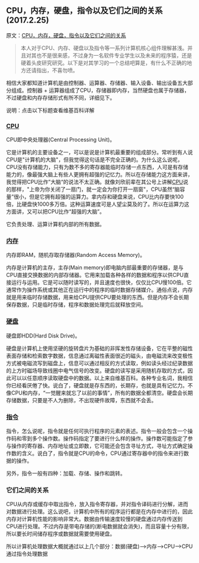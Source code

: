## CPU，内存，硬盘，指令以及它们之间的关系(2017.2.25)

原文：[CPU，内存，硬盘，指令以及它们之间的关系](http://ikookblog.com/2017/02/25/cpu-ram-detailed/)

> 本人对于CPU、内存、硬盘以及指令等一系列计算机核心组件理解甚浅。并且对其也不是很来感，不过身为一名软件专业学生以及未来的程序猿，还是硬着头皮研究研究。以下是对其学习的一个总结吧算是，有什么不正确的地方还请指出，不喜勿喷。

相信大家都知道计算机是由控制器、运算器、存储器、输入设备、输出设备五大部分组成。控制器 + 运算器组成了CPU，存储器即内存，当然硬盘也属于存储器，不过硬盘和内存存储形式有所不同，详细见下。

说明：点击以下标题查看维基百科详解

### [CPU](https://zh.wikipedia.org/wiki/%E4%B8%AD%E5%A4%AE%E5%A4%84%E7%90%86%E5%99%A8)

CPU即中央处理器(Central Processing Unit)。

它是计算机的主要设备之一，可以是说是计算机最重要的组成部分。常听到有人说CPU是"计算机的大脑"，但我觉得这句话是不完全正确的。为什么这么说呢，CPU没有存储能力，只有为数不多的寄存器能临时存储一点东西，人可是有存储能力的，像最强大脑上有些人更拥有超强的记忆力。所以在存储能力这方面来讲，我觉得把CPU比作”大脑“的说法不太正确。就像刘欣前辈在其公号上讲解[CPU](http://mp.weixin.qq.com/s?__biz=MzAxOTc0NzExNg==&mid=2665513017&idx=1&sn=5550ee714abd36d0b580713f673e670b&scene=21#wechat_redirect)说的那样，"上帝为你关闭了一扇门，就一定会为你打开一扇窗"，CPU虽然“脑容量”很小，但是它拥有超强的运算力。拿内存和硬盘来说，CPU比内存要快100倍，比硬盘快1000多万倍。这种运算速度可是人望尘莫及的了。所以在运算力这方面讲，又可以把CPU比作“超强的大脑”。

它负责处理、运算计算机内部的所有数据。

### [内存](https://zh.wikipedia.org/wiki/%E9%9A%8F%E6%9C%BA%E5%AD%98%E5%8F%96%E5%AD%98%E5%82%A8%E5%99%A8)

内存即RAM，随机存取存储器(Random Access Memory)。

内存是计算机的主存，主存(Main memory)即电脑内部最重要的存储器，是与CPU直接交换数据的内部存储器。它用来加载各种各样的数据和程序以供CPU直接运行与运用。它是可以随时读写的，并且速度也很快，仅仅比CPU慢100倍。它通常作为操作系统或其他正在运行中的程序的临时数据存储媒介。通俗点说，内存就是用来临时存储数据，用来给CPU提供CPU要处理的东西。但是内存不会长期保存数据，只是临时存储，程序和数据处理完后就释放空间。

### [硬盘](https://zh.wikipedia.org/wiki/%E7%A1%AC%E7%9B%98)

硬盘即HDD(Hard Disk Drive)。

硬盘是计算机上使用坚硬的旋转盘片为基础的非挥发性存储设备，它在平整的磁性表面存储和检索数字数据，信息通过离磁性表面很近的磁头，由电磁流来改变极性方式被电磁流写到磁盘上，信息可以通过相反的方式读取，例如读头经过纪录数据的上方时磁场导致线圈中电气信号的改变。硬盘的读写是采用随机存取的方式，因此可以以任意顺序读取硬盘中的数据。以上来自维基百科。各种专业名词，我相信你已经看厌倦了快。说白了，硬盘就是存东西的，长期存，也就是具有记忆力。不像CPU和内存，“一觉醒来就忘了以前的事情”，所有的数据全都清空。硬盘会长期存储数据，只要是不人为删除，不出现硬件故障，东西就不会丢。

### [指令](https://zh.wikipedia.org/wiki/%E6%8C%87%E4%BB%A4)

指令，怎么说呢，指令就是任何可执行程序的元素的表述。指令一般会包含一个操作码和零到多个操作数。操作码指定了要进行什么样的操作。操作数可能指定了参与操作的寄存器、内存地址或立即数，它可能还会包含寻址方式，寻址方式确定操作数的含义。说白了，指令就是CPU的命令，CPU通过寄存器中的指令来进行数据的操作。

另外，指令一般有四种：加载、存储、操作和跳转。

### 它们之间的关系

CPU从内存或缓存中取出指令，放入指令寄存器，并对指令译码进行分解，进而对数据进行处理。这么说吧，计算机中所有的程序运行都是在内存中进行的，因此内存对计算机性能的影响非常大。数据由传输速度较慢的硬盘通过内存传送到CPU进行处理。不过内存是带电存储的(断电数据就会消失)，而且容量十分有限，所以要长时间储存程序或数据就需要使用硬盘。

所以计算机处理数据大概就通过以上几个部分：数据(硬盘)——>内存——>CPU——>CPU通过指令处理数据